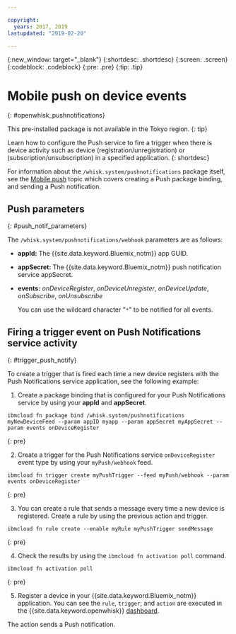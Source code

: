 ```yaml
---

copyright:
  years: 2017, 2019
lastupdated: "2019-02-20"

---
```


{:new_window: target="_blank"}
{:shortdesc: .shortdesc}
{:screen: .screen}
{:codeblock: .codeblock}
{:pre: .pre}
{:tip: .tip}

# Mobile push on device events
{: #openwhisk_pushnotifications}

This pre-installed package is not available in the Tokyo region.
{: tip}

Learn how to configure the Push service to fire a trigger when there is device activity such as device (registration/unregistration) or (subscription/unsubscription) in a specified application.
{: shortdesc}

For information about the `/whisk.system/pushnotifications` package itself, see the [Mobile push](/docs/openwhisk?topic=cloud-functions-openwhisk_catalog_pushnotifications) topic which covers creating a Push package binding, and sending a Push notification.

## Push parameters
{: #push_notif_parameters}

The `/whisk.system/pushnotifications/webhook` parameters are as follows:
- **appId:** The {{site.data.keyword.Bluemix_notm}} app GUID.
- **appSecret:** The {{site.data.keyword.Bluemix_notm}} push notification service appSecret.
- **events:** _onDeviceRegister_, _onDeviceUnregister_, _onDeviceUpdate_, _onSubscribe_, _onUnsubscribe_

  You can use the wildcard character "`*`" to be notified for all events.

## Firing a trigger event on Push Notifications service activity
{: #trigger_push_notify}

To create a trigger that is fired each time a new device registers with the Push Notifications service application, see the following example:

1. Create a package binding that is configured for your Push Notifications service by using your **appId** and **appSecret**.
  ```
  ibmcloud fn package bind /whisk.system/pushnotifications myNewDeviceFeed --param appID myapp --param appSecret myAppSecret --param events onDeviceRegister
  ```
  {: pre}

2. Create a trigger for the Push Notifications service `onDeviceRegister` event type by using your `myPush/webhook` feed.
  ```
  ibmcloud fn trigger create myPushTrigger --feed myPush/webhook --param events onDeviceRegister
  ```
  {: pre}

3. You can create a rule that sends a message every time a new device is registered. Create a rule by using the previous action and trigger.
  ```
  ibmcloud fn rule create --enable myRule myPushTrigger sendMessage
  ```
  {: pre}

4. Check the results by using the `ibmcloud fn activation poll` command.
  ```
  ibmcloud fn activation poll
  ```
  {: pre}

5. Register a device in your {{site.data.keyword.Bluemix_notm}} application. You can see the `rule`, `trigger`, and `action` are executed in the {{site.data.keyword.openwhisk}} [dashboard](https://cloud.ibm.com/openwhisk/dashboard).

  The action sends a Push notification.

